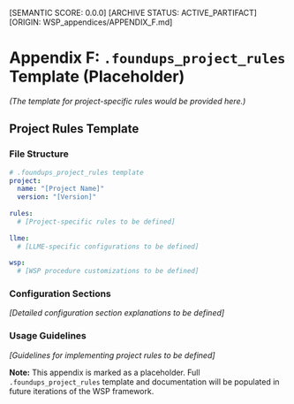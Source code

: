 [SEMANTIC SCORE: 0.0.0]
[ARCHIVE STATUS: ACTIVE_PARTIFACT]
[ORIGIN: WSP_appendices/APPENDIX_F.md]

# Appendix F: `.foundups_project_rules` Template (Placeholder)

*(The template for project-specific rules would be provided here.)*

## Project Rules Template

### File Structure
```yaml
# .foundups_project_rules template
project:
  name: "[Project Name]"
  version: "[Version]"
  
rules:
  # [Project-specific rules to be defined]
  
llme:
  # [LLME-specific configurations to be defined]
  
wsp:
  # [WSP procedure customizations to be defined]
```

### Configuration Sections
*[Detailed configuration section explanations to be defined]*

### Usage Guidelines
*[Guidelines for implementing project rules to be defined]*

**Note:** This appendix is marked as a placeholder. Full `.foundups_project_rules` template and documentation will be populated in future iterations of the WSP framework. 
